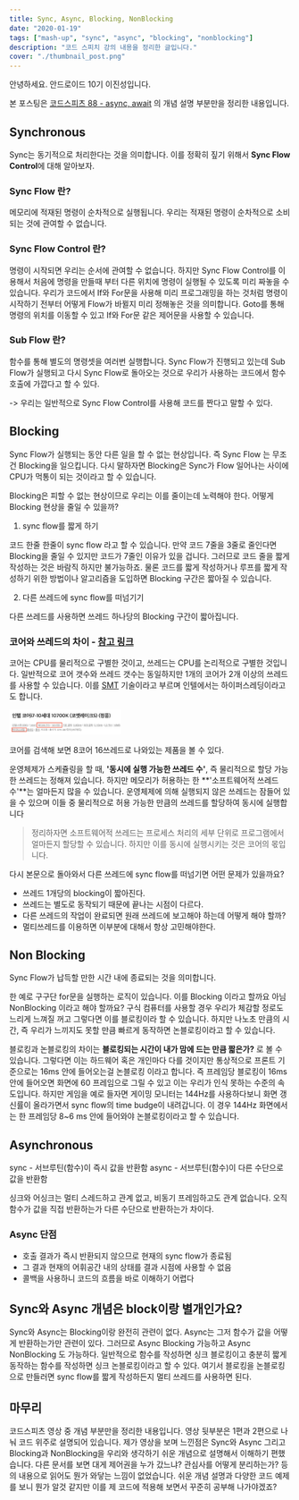```yaml
---
title: Sync, Async, Blocking, NonBlocking
date: "2020-01-19"
tags: ["mash-up", "sync", "async", "blocking", "nonblocking"]
description: "코드 스피치 강의 내용을 정리한 글입니다."
cover: "./thumbnail_post.png"
---
```


안녕하세요. 안드로이드 10기 이진성입니다.

본 포스팅은 [코드스피츠 88 - async, await](https://www.youtube.com/watch?v=H_Hb9IF7sfc) 의 개념 설명 부분만을 정리한 내용입니다. 

## Synchronous

Sync는 동기적으로 처리한다는 것을 의미합니다. 이를 정확히 짚기 위해서 **Sync Flow Control**에 대해 알아보자.

### Sync Flow 란?

메모리에 적재된 명령이 순차적으로 실행됩니다. 우리는 적재된 명령이 순차적으로 소비되는 것에 관여할 수 없습니다.

### Sync Flow Control 란?

명령이 시작되면 우리는 순서에 관여할 수 없습니다. 하지만 Sync Flow Control를 이용해서 처음에 명령을 만들때 부터 다른 위치에 명령이 실행될 수 있도록 미리 짜놓을 수 있습니다. 우리가 코드에서 If와 For문을 사용해 미리 프로그래밍을 하는 것처럼 명령이 시작하기 전부터 어떻게 Flow가 바뀔지 미리 정해놓은 것을 의미합니다. Goto를 통해 명령의 위치를 이동할 수 있고 If와 For문 같은 제어문을 사용할 수 있습니다.

### Sub Flow 란?

함수를 통해 별도의 명령셋을 여러번 실행합니다. Sync Flow가 진행되고 있는데 Sub Flow가 실행되고 다시 Sync Flow로 돌아오는 것으로 우리가 사용하는 코드에서 함수 호출에 가깝다고 할 수 있다. 

-> 우리는 일반적으로 Sync Flow Control를 사용해  코드를 짠다고 말할 수 있다.



## Blocking

Sync Flow가 실행되는 동안 다른 일을 할 수 없는 현상입니다. 즉 Sync Flow 는 무조건 Blocking을 일으킵니다. 다시 말하자면 Blocking은 Sync가 Flow 일어나는 사이에 CPU가 먹통이 되는 것이라고 할 수 있습니다.

Blocking은 피할 수 없는 현상이므로 우리는 이를 줄이는데 노력해야 한다. 어떻게 Blocking 현상을 줄일 수 있을까?

1. sync flow를 짧게 하기 

코드 한줄 한줄이 sync flow 라고 할 수 있습니다. 만약 코드 7줄을 3줄로 줄인다면 Blocking을 줄일 수 있지만 코드가 7줄인 이유가 있을 겁니다. 그러므로 코드 줄을 짧게 작성하는 것은 바람직 하지만 불가능하죠. 물론 코드를 짧게 작성하거나 루프를 짧게 작성하기 위한 방법이나 알고리즘을 도입하면 Blocking 구간은 짧아질 수 있습니다.

2. 다른 쓰레드에 sync flow를 떠넘기기 

다른 쓰레드를 사용하면 쓰레드 하나당의 Blocking 구간이 짧아집니다.

### 코어와 쓰레드의 차이 - [참고 링크](https://the-boxer.tistory.com/24)

 코어는 CPU를 물리적으로 구별한 것이고, 쓰레드는 CPU를 논리적으로 구별한 것입니다. 일반적으로 코어 갯수와 쓰레드 갯수는 동일하지만 1개의 코어가 2개 이상의 쓰레드를 사용할 수 있습니다. 이를 [SMT](https://en.wikipedia.org/wiki/Simultaneous_multithreading) 기술이라고 부르며 인텔에서는 하이퍼스레딩이라고도 합니다.

<img src="./core.png" width="200">
      

코어를 검색해 보면 8코어 16쓰레드로 나와있는 제품을 볼 수 있다.


운영체제가 스케쥴링을 할 때, **'동시에 실행 가능한 쓰레드 수'**, 즉 물리적으로 할당 가능한 쓰레드는 정해져 있습니다. 하지만 메모리가 허용하는 한 **'소프트웨어적 쓰레드 수'**는 얼마든지 많을 수 있습니다. 운영체제에 의해 실행되지 않은 쓰레드는 잠들어 있을 수 있으며 이들 중 물리적으로 허용 가능한 만큼의 쓰레드를 할당하여 동시에 실행합니다

> 정리하자면 소프트웨어적 쓰레드는 프로세스 처리의 세부 단위로 프로그램에서 얼마든지 할당할 수 있습니다. 하지만 이를 동시에 실행시키는 것은 코어의 몫입니다.

다시 본문으로 돌아와서 다른 쓰레드에 sync flow를 떠넘기면 어떤 문제가 있을까요?

- 쓰레드 1개당의 blocking이 짧아진다.
- 쓰레드는 별도로 동작되기 때문에 끝나는 시점이 다르다. 
- 다른 쓰레드의 작업이 완료되면 원래 쓰레드에 보고해야 하는데 어떻게 해야 할까?
- 멀티쓰레드를 이용하면 이부분에 대해서 항상 고민해야한다.

## Non Blocking

Sync Flow가 납득할 만한 시간 내에 종료되는 것을 의미합니다. 

한 예로 구구단 for문을 실행하는 로직이 있습니다. 이를 Blocking 이라고 할까요 아님 NonBlocking 이라고 해야 할까요? 구식 컴퓨터를 사용할 경우 우리가 체감할 정로도 느리게 느껴질 꺼고 그렇다면 이를 블로킹이라 할 수 있습니다. 하지만 나노초 만큼의 시간, 즉 우리가 느끼지도 못할 만큼 빠르게 동작하면 논블로킹이라고 할 수 있습니다.

블로킹과 논블로킹의 차이는 **블로킹되는 시간이 내가 맘에 드는 만큼 짧은가?** 로 볼 수 있습니다. 그렇다면 이는 하드웨어 혹은 개인마다 다를 것이지만 통상적으로 프론트 기준으로는 16ms 안에 들어오는걸 논블로킹 이라고 합니다. 즉 프레임당 블로킹이 16ms 안에 들어오면 화면에 60 프레임으로 그릴 수 있고 이는 우리가 인식 못하는 수준의 속도입니다. 하지만 게임을 예로 들자면 게이밍 모니터는 144Hz를 사용하다보니 화면 갱신률이 올라가면서 sync flow의 time budge이 내려갑니다. 이 경우 144Hz 화면에서는 한 프레임당 8~6 ms 안에 들어와야 논블로킹이라고 할 수 있습니다.

## Asynchronous

sync - 서브루틴(함수)이 즉시 값을 반환함
async - 서브루틴(함수)이 다른 수단으로 값을 반환함 

싱크와 어싱크는 멀티 스레드하고 관계 없고, 비동기 프레임하고도 관계 없습니다. 오직 함수가 값을 직접 반환하는가 다른 수단으로 반환하는가 차이다.

### Async 단점

- 호출 결과가 즉시 반환되지 않으므로 현재의 sync flow가 종료됨
- 그 결과 현재의 어휘공간 내의 상태를 결과 시점에 사용할 수 없음
- 콜백을 사용하니 코드의 흐름을 바로 이해하기 어렵다
 
## Sync와 Async 개념은 block이랑 별개인가요?

Sync와 Async는 Blocking이랑 완전히 관련이 없다. Async는 그저 함수가 값을 어떻게 반환하는가만 관련이 있다. 그러므로 Async Blocking 가능하고 Async NonBlocking 도 가능하다. 일반적으로 함수를 작성하면 싱크 블로킹이고 충분히 짧게 동작하는 함수를 작성하면 싱크 논블로킹이라고 할 수 있다. 여기서 블로킹을 논블로킹으로 만들러면 sync flow를 짧게 작성하든지 멀티 쓰레드를 사용하면 된다.

## 마무리

코드스피츠 영상 중 개념 부분만을 정리한 내용입니다. 영상 뒷부분은 1편과 2편으로 나눠 코드 위주로 설명되어 있습니다. 제가 영상을 보며 느낀점은 Sync와 Async 그리고 Blocking과 NonBlocking을 우리와 생각하기 쉬운 개념으로 설명해서 이해하기 편했습니다. 다른 문서를 보면 대게 제어권을 누가 갔느냐? 관심사를 어떻게 분리하는가? 등의 내용으로 읽어도 뭔가 와닿는 느낌이 없었습니다. 쉬운 개념 설명과 다양한 코드 예제를 보니 뭔가 알것 같지만 이를 제 코드에 적용해 보면서 꾸준히 공부해 나가야겠죠?